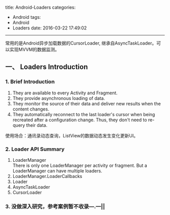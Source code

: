 title: Android-Loaders
categories:
  - Android
tags:
  - Android
  - Loaders
date: 2016-03-22 17:49:02
---
常用的是Android异步加载数据的CursorLoader, 继承自AsyncTaskLoader。可以实现MVVM的数据监测。

## 一、 Loaders Introduction

### 1. Brief Introduction

1. They are available to every Activity and Fragment.
2. They provide asynchronous loading of data.
3. They monitor the source of their data and deliver new results when the content changes.
4. They automatically reconnect to the last loader's cursor when being recreated after a configuration change. Thus, they don't need to re-query their data.

使用场合：通讯录动态查询，ListView的数据动态发生变化更新UI。


### 2. Loader API Summary

1. LoaderManager    
There is only one LoaderManager per activity or fragment. But a LoaderManager can have multiple loaders.
2. LoaderManager.LoaderCallbacks
3. Loader
4. AsyncTaskLoader
5. CursorLoader

### 3. 没做深入研究，参考案例暂不收录—.—||